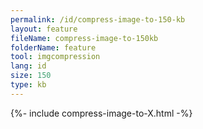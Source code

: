 ```yaml
---
permalink: /id/compress-image-to-150-kb
layout: feature
fileName: compress-image-to-150kb
folderName: feature
tool: imgcompression
lang: id
size: 150
type: kb
---
```


{%- include compress-image-to-X.html -%}
